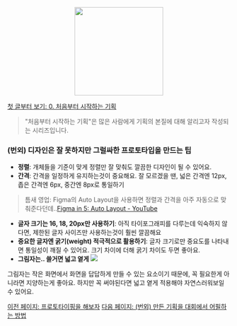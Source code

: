 <p align="center"><img src="https://i.imgur.com/wUFdbUb.png" width="200px"></p>

[첫 글부터 보기: 0. 처음부터 시작하는 기획](./)
> "처음부터 시작하는 기획"은  많은 사람에게 기획의 본질에 대해 알리고자 작성되는 시리즈입니다.

### (번외) 디자인은 잘 못하지만 그럴싸한 프로토타입을 만드는 팁
- **정렬**: 개체들을 기준이 맞게 정렬만 잘 맞춰도 깔끔한 디자인이 될 수 있어요.
- **간격**: 간격을 일정하게 유지하는것이 중요해요. 잘 모르겠을 땐, 넓은 간격엔 12px, 좁은 간격엔 6px, 중간엔 8px로 통일하기
> 틈새 영업: Figma의 Auto Layout을 사용하면 정렬과 간격을 아주 자동으로 맞춰준다던데..[Figma in 5: Auto Layout - YouTube](https://www.youtube.com/watch?v=TyaGpGDFczw&t=94s)
- **글자 크기는 16, 18, 20px만 사용하기**: 아직 타이포그래피를 다루는데 익숙하지 않다면, 제한된 글자 사이즈만 사용하는것이 훨씬 깔끔해요
- **중요한 글자엔 굵기(weight) 적극적으로 활용하기**: 글자 크기로만 중요도를 나타내면 통일성이 깨질 수 있어요. 크기 차이에 더해 굵기 차이도 두면 좋아요.
- **그림자는.. 쓸거면 넓고 옅게**
![](https://i.imgur.com/Ej5lqt4.png)

그림자는 작은 화면에서 화면을 답답하게 만들 수 있는 요소이기 때문에, 꼭 필요한게 아니라면 지양하는게 좋아요. 하지만 꼭 써야된다면 넓고 옅게 적용해야 자연스러워보일 수 있어요.

[이전 페이지: 프로토타이핑을 해보자](./프로토타이핑을_해보자.html)
[다음 페이지: (번외) 만든 기획을 대회에서 어필하는 방법](./만든_기획을_대회에서_어필하는_방법.html)
<!--stackedit_data:
eyJoaXN0b3J5IjpbLTIwNTA2MTM1MjMsLTEzNzgwMTMwOSwtMz
k1NTcxNDk0LC0xMDQyNDYwNjU3LDYwOTE4MTczOSw0MDQ5Mzc4
NDRdfQ==
-->